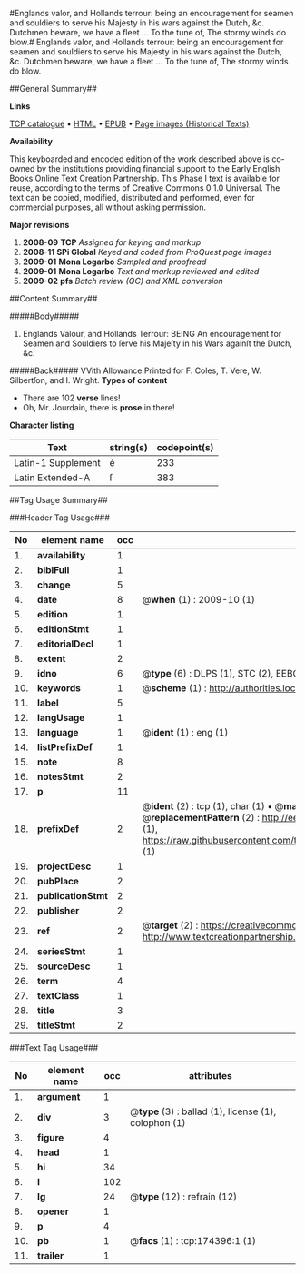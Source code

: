 #Englands valor, and Hollands terrour: being an encouragement for seamen and souldiers to serve his Majesty in his wars against the Dutch, &c. Dutchmen beware, we have a fleet ... To the tune of, The stormy winds do blow.#
Englands valor, and Hollands terrour: being an encouragement for seamen and souldiers to serve his Majesty in his wars against the Dutch, &c. Dutchmen beware, we have a fleet ... To the tune of, The stormy winds do blow.

##General Summary##

**Links**

[TCP catalogue](http://www.ota.ox.ac.uk/tcp/)  • 
[HTML](http://tei.it.ox.ac.uk/tcp/Texts-HTML/free/B03/B03114.html)  • 
[EPUB](http://tei.it.ox.ac.uk/tcp/Texts-EPUB/free/B03/B03114.epub) • 
[Page images (Historical Texts)](https://data.historicaltexts.jisc.ac.uk/view?pubId=eebo-47012427e&pageId=eebo-47012427e-174396-1)

**Availability**

This keyboarded and encoded edition of the
	       work described above is co-owned by the institutions
	       providing financial support to the Early English Books
	       Online Text Creation Partnership. This Phase I text is
	       available for reuse, according to the terms of Creative
	       Commons 0 1.0 Universal. The text can be copied,
	       modified, distributed and performed, even for
	       commercial purposes, all without asking permission.

**Major revisions**

1. __2008-09__ __TCP__ *Assigned for keying and markup*
1. __2008-11__ __SPi Global__ *Keyed and coded from ProQuest page images*
1. __2009-01__ __Mona Logarbo__ *Sampled and proofread*
1. __2009-01__ __Mona Logarbo__ *Text and markup reviewed and edited*
1. __2009-02__ __pfs__ *Batch review (QC) and XML conversion*

##Content Summary##

#####Body#####

1. Englands Valour, and Hollands Terrour: BEING An encouragement for Seamen and Souldiers to ſerve his Majeſty in his Wars againſt the Dutch, &c.

#####Back#####
VVith Allowance.Printed for F. Coles, T. Vere, W. Silbertſon, and I. Wright.
**Types of content**

  * There are 102 **verse** lines!
  * Oh, Mr. Jourdain, there is **prose** in there!

**Character listing**


|Text|string(s)|codepoint(s)|
|---|---|---|
|Latin-1 Supplement|é|233|
|Latin Extended-A|ſ|383|

##Tag Usage Summary##

###Header Tag Usage###

|No|element name|occ|attributes|
|---|---|---|---|
|1.|__availability__|1||
|2.|__biblFull__|1||
|3.|__change__|5||
|4.|__date__|8| @__when__ (1) : 2009-10 (1)|
|5.|__edition__|1||
|6.|__editionStmt__|1||
|7.|__editorialDecl__|1||
|8.|__extent__|2||
|9.|__idno__|6| @__type__ (6) : DLPS (1), STC (2), EEBO-CITATION (1), OCLC (1), VID (1)|
|10.|__keywords__|1| @__scheme__ (1) : http://authorities.loc.gov/ (1)|
|11.|__label__|5||
|12.|__langUsage__|1||
|13.|__language__|1| @__ident__ (1) : eng (1)|
|14.|__listPrefixDef__|1||
|15.|__note__|8||
|16.|__notesStmt__|2||
|17.|__p__|11||
|18.|__prefixDef__|2| @__ident__ (2) : tcp (1), char (1)  •  @__matchPattern__ (2) : ([0-9\-]+):([0-9IVX]+) (1), (.+) (1)  •  @__replacementPattern__ (2) : http://eebo.chadwyck.com/downloadtiff?vid=$1&page=$2 (1), https://raw.githubusercontent.com/textcreationpartnership/Texts/master/tcpchars.xml#$1 (1)|
|19.|__projectDesc__|1||
|20.|__pubPlace__|2||
|21.|__publicationStmt__|2||
|22.|__publisher__|2||
|23.|__ref__|2| @__target__ (2) : https://creativecommons.org/publicdomain/zero/1.0/ (1), http://www.textcreationpartnership.org/docs/. (1)|
|24.|__seriesStmt__|1||
|25.|__sourceDesc__|1||
|26.|__term__|4||
|27.|__textClass__|1||
|28.|__title__|3||
|29.|__titleStmt__|2||


###Text Tag Usage###

|No|element name|occ|attributes|
|---|---|---|---|
|1.|__argument__|1||
|2.|__div__|3| @__type__ (3) : ballad (1), license (1), colophon (1)|
|3.|__figure__|4||
|4.|__head__|1||
|5.|__hi__|34||
|6.|__l__|102||
|7.|__lg__|24| @__type__ (12) : refrain (12)|
|8.|__opener__|1||
|9.|__p__|4||
|10.|__pb__|1| @__facs__ (1) : tcp:174396:1 (1)|
|11.|__trailer__|1||
